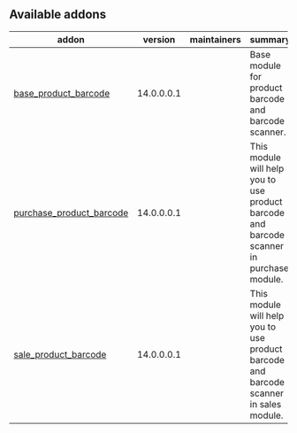 [//]: # (addons)

Available addons
----------------
addon | version | maintainers | summary
--- | --- | --- | ---
[base_product_barcode](base_product_barcode/) | 14.0.0.0.1 |  | Base module for product barcode and barcode scanner.
[purchase_product_barcode](purchase_product_barcode/) | 14.0.0.0.1 |  | This module will help you to use product barcode and barcode scanner in purchase module.
[sale_product_barcode](sale_product_barcode/) | 14.0.0.0.1 |  | This module will help you to use product barcode and barcode scanner in sales module.

[//]: # (end addons)